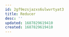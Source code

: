 ```yaml
---
id: 2gf9ezsjazxs6ulwvrtyat3
title: Reducer
desc: ''
updated: 1687829619410
created: 1687829619410
---
```

